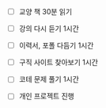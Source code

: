 - [ ] 교양 책 30분 읽기
- [ ] 강의 다시 듣기 1시간
- [ ] 이력서, 포폴 다듬기 1시간
- [ ] 구직 사이트 찾아보기 1시간
- [ ] 코테 문제 풀기 1시간
- [ ] 개인 프로젝트 진행


